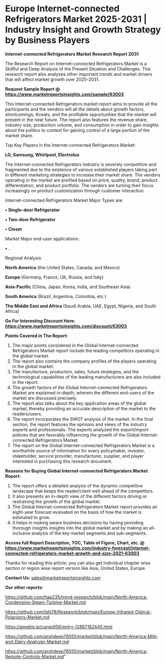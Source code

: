 # Europe Internet-connected Refrigerators Market 2025-2031 | Industry Insight and Growth Strategy by Business Players

<strong>Internet-connected Refrigerators Market Research Report 2031</strong>

The Research Report on Internet-connected Refrigerators Market is a Skillful and Deep Analysis of the Present Situation and Challenges. This research report also analyzes other important trends and market drivers that will affect market growth over 2025-2031.

<strong>Request Sample Report @ <a href=https://www.marketreportsinsights.com/sample/63003>https://www.marketreportsinsights.com/sample/63003</a></strong>

This Internet-connected Refrigerators market report aims to provide all the participants and the vendors will all the details about growth factors, shortcomings, threats, and the profitable opportunities that the market will present in the near future. The report also features the revenue share, industry size, production volume, and consumption in order to gain insights about the politics to contest for gaining control of a large portion of the market share.

Top Key Players in the Internet-connected Refrigerators Market:

<strong>LG, Samsung, Whirlpool, Electrolux</strong>

The Internet-connected Refrigerators Industry is severely competitive and fragmented due to the existence of various established players taking part in different marketing strategies to increase their market share. The vendors operating in the market are profiled based on price, quality, brand, product differentiation, and product portfolio. The vendors are turning their focus increasingly on product customization through customer interaction.

Internet-connected Refrigerators Market Major Types are:

<strong>• Single-door Refrigerator

• Two-door Refrigerator

• Closet</strong>

Market Major end-user applications :

<strong>• .</strong>

Regional Analysis

</u><strong><b>North America</b></strong> (the United States, Canada, and Mexico)

<strong><b>Europe </b></strong>(Germany, France, UK, Russia, and Italy)

<strong><b>Asia-Pacific</b></strong> (China, Japan, Korea, India, and Southeast Asia)

<strong><b>South America</b></strong> (Brazil, Argentina, Colombia, etc.)

<strong><b>The Middle East and Africa</b></strong> (Saudi Arabia, UAE, Egypt, Nigeria, and South Africa)

<strong>Go For Interesting Discount Here: <a href=https://www.marketreportsinsights.com/discount/63003>https://www.marketreportsinsights.com/discount/63003</a></strong>

<strong>Points Covered in The Report:</strong>
<ol>
  <li>The major points considered in the Global Internet-connected Refrigerators Market report include the leading competitors operating in the global market.</li>
  <li>The report also contains the company profiles of the players operating in the global market.</li>
  <li>The manufacture, production, sales, future strategies, and the technological capabilities of the leading manufacturers are also included in the report.</li>
  <li>The growth factors of the Global Internet-connected Refrigerators Market are explained in-depth, wherein the different end-users of the market are discussed precisely.</li>
  <li>The report also talks about the key application areas of the global market, thereby providing an accurate description of the market to the readers/users.</li>
  <li>The report incorporates the SWOT analysis of the market. In the final section, the report features the opinions and views of the industry experts and professionals. The experts analyzed the export/import policies that are favorably influencing the growth of the Global Internet-connected Refrigerators Market.</li>
  <li>The report on the Global Internet-connected Refrigerators Market is a worthwhile source of information for every policymaker, investor, stakeholder, service provider, manufacturer, supplier, and player interested in purchasing this research document.</li>
</ol>
<strong>Reasons for Buying Global Internet-connected Refrigerators Market Report:</strong>

<ol>
  <li>The report offers a detailed analysis of the dynamic competitive landscape that keeps the reader/client well ahead of the competitors.</li>
  <li>It also presents an in-depth view of the different factors driving or restraining the growth of the global market.</li>
  <li>The Global Internet-connected Refrigerators Market report provides an eight-year forecast evaluated on the basis of how the market is estimated to grow.</li>
  <li>It helps in making aware business decisions by having providing thorough insights insights into the global market and by making an all-inclusive analysis of the key market segments and sub-segments.</li>
</ol>
<strong>Access full Report Description, TOC, Table of Figure, Chart, etc. @ <a href=https://www.marketreportsinsights.com/industry-forecast/internet-connected-refrigerators-market-growth-and-size-2021-63003>https://www.marketreportsinsights.com/industry-forecast/internet-connected-refrigerators-market-growth-and-size-2021-63003</a></strong>


Thanks for reading this article; you can also get individual chapter wise section or region wise report version like Asia, United States, Europe.

<strong>Contact Us:</strong>
sales@marketreportsinsights.com

<strong>Our other reports:</strong>

<a href=https://github.com/haq235/trend-research/blob/main/North-America-Condensing-Steam-Turbine-Market.md>https://github.com/haq235/trend-research/blob/main/North-America-Condensing-Steam-Turbine-Market.md</a>

<a href=https://github.com/Ishi78/Research/blob/main/Europe-Infrared-Optical-Polarizers-Market.md>https://github.com/Ishi78/Research/blob/main/Europe-Infrared-Optical-Polarizers-Market.md</a>

<a href=https://ameblo.jp/cargo656/entry-12887182445.html>https://ameblo.jp/cargo656/entry-12887182445.html</a>

<a href=https://github.com/arshdeep76555/market/blob/main/North-America-Milk-and-Dairy-Analyzer-Market.md>https://github.com/arshdeep76555/market/blob/main/North-America-Milk-and-Dairy-Analyzer-Market.md</a>

<a href=https://github.com/arshdeep76555/market/blob/main/North-America-Remote-Controls-Market.md>https://github.com/arshdeep76555/market/blob/main/North-America-Remote-Controls-Market.md</a>"
